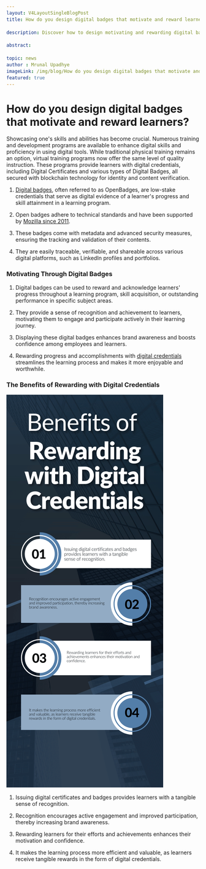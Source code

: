 ```yaml
---
layout: V4LayoutSingleBlogPost
title: How do you design digital badges that motivate and reward learners?

description: Discover how to design motivating and rewarding digital badges for learners. Explore more on digital credentials

abstract: 

topic: news
author : Mrunal Upadhye
imageLink: /img/blog/How do you design digital badges that motivate and reward learners/Featured Image.png
featured: true
---
```

# How do you design digital badges that motivate and reward learners?

Showcasing one's skills and abilities has become crucial. Numerous training and development programs are available to enhance digital skills and proficiency in using digital tools. While traditional physical training remains an option, virtual training programs now offer the same level of quality instruction. These programs provide learners with digital credentials, including Digital Certificates and various types of Digital Badges, all secured with blockchain technology for identity and content verification.

1. <a href="https://certifyme.online/digital-badges"><u>Digital badges</u></a>, often referred to as OpenBadges, are low-stake credentials that serve as digital evidence of a learner's progress and skill attainment in a learning program.

1. Open badges adhere to technical standards and have been supported by <a href="https://en.wikipedia.org/wiki/Mozilla_Open_Badges"><u>Mozilla since 2011</u></a>.

1. These badges come with metadata and advanced security measures, ensuring the tracking and validation of their contents.

1. They are easily traceable, verifiable, and shareable across various digital platforms, such as LinkedIn profiles and portfolios.


### Motivating Through Digital Badges

1. Digital badges can be used to reward and acknowledge learners' progress throughout a learning program, skill acquisition, or outstanding performance in specific subject areas.

1. They provide a sense of recognition and achievement to learners, motivating them to engage and participate actively in their learning journey.

1. Displaying these digital badges enhances brand awareness and boosts confidence among employees and learners.

1. Rewarding progress and accomplishments with <a href="https://certifyme.online/blog/What-is-a-Digital-Credential.html">digital credentials</a> streamlines the learning process and makes it more enjoyable and worthwhile.

### The Benefits of Rewarding with Digital Credentials

<img class="img-fluid r-16" src="/img/blog/How do you design digital badges that motivate and reward learners/Benefits of Rewarding with Digital Credentials.png" alt="The Benefits of Rewarding with Digital Credentials">

1. Issuing digital certificates and badges provides learners with a tangible sense of recognition.

1. Recognition encourages active engagement and improved participation, thereby increasing brand awareness.

1. Rewarding learners for their efforts and achievements enhances their motivation and confidence.

1. It makes the learning process more efficient and valuable, as learners receive tangible rewards in the form of digital credentials.
